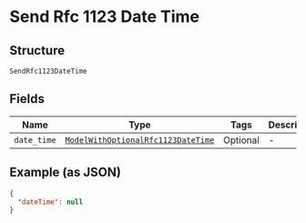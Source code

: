 
# Send Rfc 1123 Date Time

## Structure

`SendRfc1123DateTime`

## Fields

| Name | Type | Tags | Description |
|  --- | --- | --- | --- |
| `date_time` | [`ModelWithOptionalRfc1123DateTime`](/doc/models/model-with-optional-rfc-1123-date-time.md) | Optional | - |

## Example (as JSON)

```json
{
  "dateTime": null
}
```

